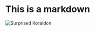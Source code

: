# This is a markdown
![Surprised Koraidon](https://raw.githubusercontent.com/PMDCollab/SpriteCollab/refs/heads/master/portrait/1007/Surprised.png)
